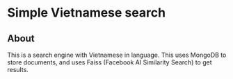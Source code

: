 # Simple Vietnamese search
## About
This is a search engine with Vietnamese in language. 
This uses MongoDB to store documents, and uses Faiss (Facebook AI Similarity Search) to get results.
